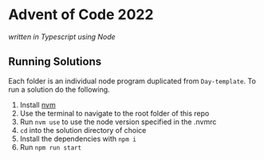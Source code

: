 # Advent of Code 2022

_written in Typescript using Node_

## Running Solutions

Each folder is an individual node program duplicated from `Day-template`. To run a solution do the following.

1. Install [nvm](https://github.com/nvm-sh/nvm)
2. Use the terminal to navigate to the root folder of this repo
3. Run `nvm use` to use the node version specified in the .nvmrc
4. `cd` into the solution directory of choice
5. Install the dependencies with `npm i`
6. Run `npm run start`
